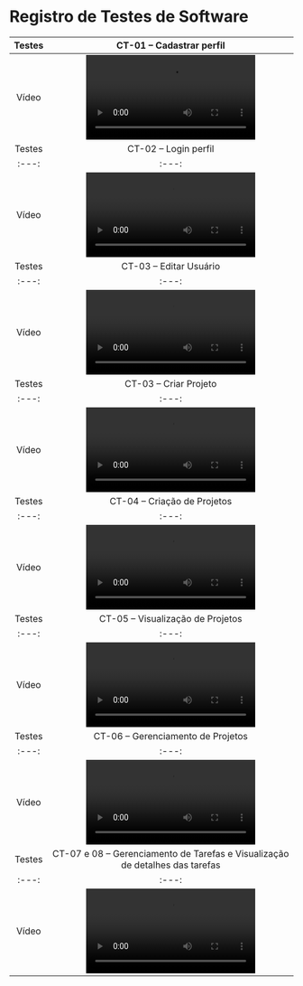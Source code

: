 # Registro de Testes de Software


| Testes 	| CT-01 – Cadastrar perfil	|
|:---:	|:---:	|
|	Vídeo 	|  <video src="https://github.com/ICEI-PUC-Minas-PMV-ADS/pmv-ads-2023-2-e2-proj-int-t5-seiton/assets/131215140/e6e4b00d-f88d-40c4-af1e-e2e0d98057f4">|
| Testes 	| CT-02 – Login perfil	|
|:---:	|:---:	|
|	Vídeo 	|  <video src="https://github.com/ICEI-PUC-Minas-PMV-ADS/pmv-ads-2023-2-e2-proj-int-t5-seiton/assets/131215140/e2debab0-a547-4e53-a0b8-2734b5c10da3">|
| Testes 	| CT-03 – Editar Usuário	|
|:---:	|:---:	|
|	Vídeo 	|  <video src="https://github.com/ICEI-PUC-Minas-PMV-ADS/pmv-ads-2023-2-e2-proj-int-t5-seiton/assets/131215140/b6e1b905-8e7a-48e5-ab69-942659180ad3">|
| Testes 	| CT-03 – Criar Projeto	|
|:---:	|:---:	|
|	Vídeo 	|  <video src="">|
| Testes 	| CT-04 – Criação de Projetos	|
|:---:	|:---:	|
|	Vídeo 	|  <video src="">|
| Testes 	| CT-05 – Visualização de Projetos	|
|:---:	|:---:	|
|	Vídeo 	|  <video src="">|
| Testes 	| CT-06 – Gerenciamento de Projetos	|
|:---:	|:---:	|
|	Vídeo 	|  <video src="">|
| Testes 	| CT-07 e 08 – Gerenciamento de Tarefas e Visualização de detalhes das tarefas	|
|:---:	|:---:	|
|	Vídeo 	|  <video src="">|

